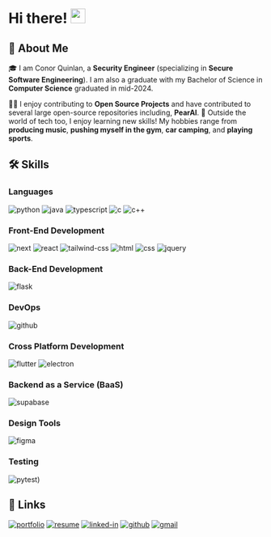 # Hi there! <img src="https://media.giphy.com/media/hvRJCLFzcasrR4ia7z/giphy.gif" width="29px" height="29px">

## 🚀 About Me

🎓 I am Conor Quinlan, a **Security Engineer** (specializing in **Secure Software Engineering**). I am also a graduate with my Bachelor of Science in **Computer Science** graduated in mid-2024.

👨‍💻 I enjoy contributing to **Open Source Projects** and have contributed to several large open-source repositories including, **PearAI**.
🎸 Outside the world of tech too, I enjoy learning new skills! My hobbies range from **producing music**, **pushing myself in the gym**, **car camping**, and **playing sports**.

## 🛠️ Skills

### Languages

![python](https://img.shields.io/badge/Python-3776AB?style=for-the-badge&logo=python&logoColor=white)
![java](https://img.shields.io/badge/Java-3776AB?style=for-the-badge&logo=java&logoColor=white)
![typescript](https://img.shields.io/badge/TypeScript-3776AB?style=for-the-badge&logo=typescript&logoColor=white)
![c](https://img.shields.io/badge/C-3776AB?style=for-the-badge&logo=c&logoColor=white)
![c++](https://img.shields.io/badge/C++-3776AB?style=for-the-badge&logo=c++&logoColor=white)


### Front-End Development

![next](https://img.shields.io/badge/Next-000000?style=for-the-badge&logo=nextdotjs&logoColor=FFFFFF)
![react](https://img.shields.io/badge/React-20232A?style=for-the-badge&logo=react&logoColor=61DAFB)
![tailwind-css](https://img.shields.io/badge/tailwind_css-06B6D4?style=for-the-badge&logo=tailwind-css&logoColor=white)
![html](https://img.shields.io/badge/HTML5-E34F26?style=for-the-badge&logo=html5&logoColor=white)
![css](https://img.shields.io/badge/CSS3-1572B6?style=for-the-badge&logo=css3&logoColor=white)
![jquery](https://img.shields.io/badge/jQuery-0769AD?style=for-the-badge&logo=jquery&logoColor=white)

### Back-End Development

![flask](https://img.shields.io/badge/Flask-3776AB?style=for-the-badge&logo=flask&logoColor=white)

### DevOps 

![github](https://img.shields.io/badge/GitHub-3776AB?style=for-the-badge&logo=github&logoColor=white)

### Cross Platform Development

![flutter](https://img.shields.io/badge/Flutter-28B6F6?style=for-the-badge&logo=flutter&logoColor=white)
![electron](https://img.shields.io/badge/Electron-2C2E3B?style=for-the-badge&logo=electron&logoColor=white)

### Backend as a Service (BaaS)

![supabase](https://img.shields.io/badge/Supabase-ffaa00?style=for-the-badge&logo=Supabase&logoColor=white)

### Design Tools

![figma](https://img.shields.io/badge/figma-000000?style=for-the-badge&logo=figma&logoColor=white)

### Testing

![pytest](https://img.shields.io/badge/Pytest-3776AB?style=for-the-badge&logo=python&logoColor=white))

## 🔗 Links

[![portfolio](https://img.shields.io/badge/Portfolio-5340ff?style=for-the-badge&logo=Google-chrome&logoColor=white)](https://cqdev-co.github.io/)
[![resume](https://img.shields.io/badge/Resume-4285F4?style=for-the-badge&logo=read-the-docs&logoColor=white)](https://firebasestorage.googleapis.com/v0/b/tapajyoti-bose.appspot.com/o/Tapajyoti%20Bose.pdf?alt=media&token=68b3f3e3-cf56-4666-b4fa-9897c80eec2e)
[![linked-in](https://img.shields.io/badge/Linked_In-0077B5?style=for-the-badge&logo=LinkedIn&logoColor=white)](https://www.linkedin.com/in/conorgquinlan/)
[![github](https://img.shields.io/badge/GitHub-000000?style=for-the-badge&logo=GitHub&logoColor=white)](https://github.com/cqdev-co)
[![gmail](https://img.shields.io/badge/iCloud-D14836?style=for-the-badge&logo=iCloud&logoColor=white)](mailto:conorquinlan@icloud.com)
